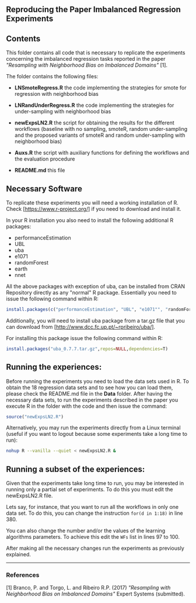 ## Reproducing the Paper Imbalanced Regression Experiments

## Contents

  This folder contains  all code that is necessary to replicate the experiments concerning the imbalanced regression tasks reported in the paper *"Resampling with Neighborhood Bias on Imbalanced Domains"* [1].

  The folder contains the following files:

  - **LNSmoteRegress.R**            the code implementing the strategies for smote for regression with neighborhood bias

  - **LNRandUnderRegress.R**      the code implementing the strategies for under-sampling with neighborhood bias

  - **newExpsLN2.R**     the script for obtaining the results for the different workflows (baseline with no sampling, smoteR, random under-sampling and the proposed variants of smoteR and random under-sampling with neighborhood bias)

  - **Auxs.R**    the script with auxiliary functions for defining the workflows and the evaluation procedure

  - **README.md**               this file


## Necessary Software

To replicate these experiments you will need a working installation
  of R. Check [https://www.r-project.org/] if you need to download and install it.

In your R installation you also need to install the following additional R packages:

  - performanceEstimation
  - UBL
  - uba
  - e1071
  - randomForest
  - earth
  - nnet

  All the above packages with exception of uba, can be installed from CRAN Repository directly as any "normal" R package. Essentially you need to issue the following command within R:

```r
install.packages(c("performanceEstimation", "UBL", "e1071"", "randomForest", "earth", "nnet"))
```

Additionally, you will need to install uba package from a tar.gz file that you can download from [http://www.dcc.fc.up.pt/~rpribeiro/uba/]. 

For installing this package issue the following command within R:
```r
install.packages("uba_0.7.7.tar.gz",repos=NULL,dependencies=T)
```


## Running the experiences:

  Before running the experiments you need to load the data sets used in R. To obtain the 18 regression data sets and to see how you can load them, please check the README.md file in the **Data** folder. After having the necessary data sets, to run the experiments described in the paper you execute R in the folder with the code and then issue the command:
```r
source("newExpsLN2.R")
```

Alternatively, you may run the experiments directly from a Linux terminal
  (useful if you want to logout because some experiments take a long
  time to run):

```bash
nohup R --vanilla --quiet < newExpsLN2.R &
```

## Running a subset of the experiences:

  Given that the experiments take  long time to run, you may be interested in running only a partial set of experiments. To do this you must edit the newExpsLN2.R file. 
  
  Lets say, for instance, that you want to run all the workflows in only one data set. To do this, you can change the instruction ```for(d in 1:18)``` in line 380.
  
You can also change the number and/or the values of the learning algorithms parameters. To achieve this edit the ```WFs``` list in lines 97 to 100.
  
After making all the necessary changes run the experiments as previously explained.

*****

### References
[1] Branco, P. and Torgo, L. and Ribeiro R.P. (2017) *"Resampling with Neighborhood Bias on Imbalanced Domains"* Expert Systems (submitted).